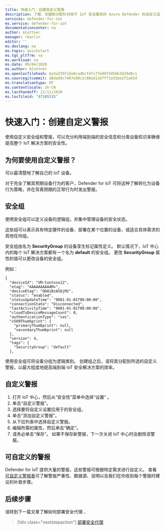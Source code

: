 ```yaml
---
title: 快速入门：创建自定义警报
description: 了解、创建和分配针对用于 IoT 安全服务的 Azure Defender 的自定义设备警报。
services: defender-for-iot
ms.service: defender-for-iot
documentationcenter: na
author: mlottner
manager: rkarlin
editor: ''
ms.devlang: na
ms.topic: quickstart
ms.tgt_pltfrm: na
ms.workload: na
ms.date: 09/04/2020
ms.author: mlottner
ms.openlocfilehash: ba3a259f1da8cadbcf4fc77e88f9456b3d28d8c1
ms.sourcegitcommit: d8dad9c7487e90c2c88ad116fff32d1be2f2a65d
ms.translationtype: HT
ms.contentlocale: zh-CN
ms.lasthandoff: 12/11/2020
ms.locfileid: "97105535"
---
```

# <a name="quickstart-create-custom-alerts"></a>快速入门：创建自定义警报

使用自定义安全组和警报，可以充分利用端到端的安全信息和分类设备知识来确保提高整个 IoT 解决方案的安全性。

## <a name="why-use-custom-alerts"></a>为何要使用自定义警报？

可以最清楚地了解自己的 IoT 设备。

对于完全了解其预期设备行为的客户，Defender for IoT 可将这种了解转化为设备行为策略，并在背离预期的正常行为时发出警报。

## <a name="security-groups"></a>安全组

使用安全组可以定义设备的逻辑组，并集中管理设备的安全状态。

这些组可以表示具有特定硬件的设备、部署在某个位置的设备，或适合具体需求的其他任何组。

安全组由名为 **SecurityGroup** 的设备孪生标记属性定义。 默认情况下，IoT 中心内的每个 IoT 解决方案都有一个名为 **default** 的安全组。 更改 **SecurityGroup** 属性的值可以更改设备的安全组。

例如：

```
{
  "deviceId": "VM-Contoso12",
  "etag": "AAAAAAAAAAM=",
  "deviceEtag": "ODA1BzA5QjM2",
  "status": "enabled",
  "statusUpdateTime": "0001-01-01T00:00:00",
  "connectionState": "Disconnected",
  "lastActivityTime": "0001-01-01T00:00:00",
  "cloudToDeviceMessageCount": 0,
  "authenticationType": "sas",
  "x509Thumbprint": {
    "primaryThumbprint": null,
    "secondaryThumbprint": null
  },
  "version": 4,
  "tags": {
    "SecurityGroup": "default"
  },
```

使用安全组可将设备分组为逻辑类别。 创建组之后，请将其分配到所选的自定义警报，以最大程度地提高端到端 IoT 安全解决方案的效率。

## <a name="customize-an-alert"></a>自定义警报

1. 打开 IoT 中心，然后从“安全性”菜单中选择“设置” 。 
1. 单击“自定义警报”。
1. 选择要将自定义设置应用于的安全组。
1. 单击“添加自定义警报”。 
1. 从下拉列表中选择自定义警报。
1. 编辑所需的属性，然后单击“确定”。 
1. 请务必单击“保存”。  如果不保存新警报，下一次关闭 IoT 中心时会删除该警报。

## <a name="alerts-available-for-customization"></a>可自定义的警报

Defender for IoT 提供大量的警报，这些警报可根据特定需求进行自定义。 查看[可自定义警报表](concept-customizable-security-alerts.md)可了解警报严重性、数据源、说明以及我们在你收到每个警报时建议的补救步骤。

## <a name="next-steps"></a>后续步骤

请转到下一篇文章了解如何部署安全代理...

> [!div class="nextstepaction"]
> [部署安全代理](how-to-deploy-agent.md)
